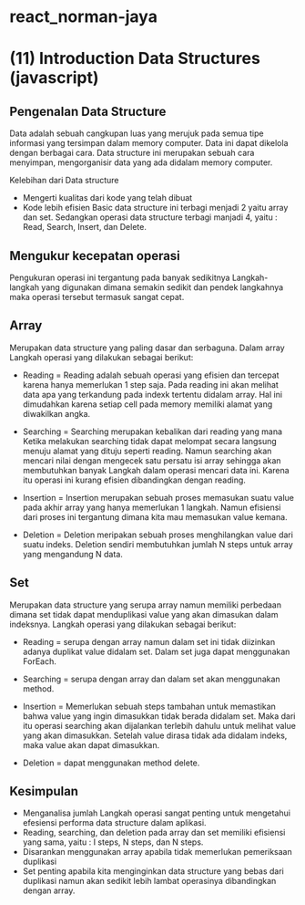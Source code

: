 # react_norman-jaya
# (11) Introduction Data Structures (javascript)

## Pengenalan Data Structure
Data adalah sebuah cangkupan luas yang merujuk pada semua tipe informasi yang tersimpan dalam memory computer. Data ini dapat dikelola dengan berbagai cara. Data structure ini merupakan sebuah cara menyimpan, mengorganisir data yang ada didalam memory computer.

Kelebihan dari Data structure 
-	Mengerti kualitas dari kode yang telah dibuat
-	Kode lebih efisien
Basic data structure ini terbagi menjadi 2 yaitu array dan set. Sedangkan operasi data structure terbagi manjadi 4, yaitu : Read, Search, Insert, dan Delete.

## Mengukur kecepatan operasi
Pengukuran operasi ini tergantung pada banyak sedikitnya Langkah-langkah yang digunakan dimana semakin sedikit dan pendek langkahnya maka operasi tersebut termasuk sangat cepat.

## Array 
Merupakan data structure yang paling dasar dan serbaguna. Dalam array Langkah operasi yang dilakukan sebagai berikut:
- Reading = Reading adalah sebuah operasi yang efisien dan tercepat karena hanya memerlukan 1 step saja. Pada reading ini akan melihat data apa yang terkandung pada indexk tertentu didalam array. Hal ini dimudahkan karena setiap cell pada memory memiliki alamat yang diwakilkan angka.

- Searching = Searching merupakan kebalikan dari reading yang mana Ketika melakukan searching tidak dapat melompat secara langsung menuju alamat yang dituju seperti reading. Namun searching akan mencari nilai dengan mengecek satu persatu isi array sehingga akan membutuhkan banyak Langkah dalam operasi mencari data ini. Karena itu operasi ini kurang efisien dibandingkan dengan reading.

- Insertion = Insertion merupakan sebuah proses memasukan suatu value pada akhir array yang hanya memerlukan 1 langkah. Namun efisiensi dari proses ini tergantung dimana kita mau memasukan value kemana.

- Deletion = Deletion meripakan sebuah proses menghilangkan value dari suatu indeks. Deletion sendiri membutuhkan jumlah N steps untuk array yang mengandung N data.

## Set
Merupakan data structure yang serupa array namun memiliki perbedaan dimana set tidak dapat menduplikasi value yang akan dimasukan dalam indeksnya. Langkah operasi yang dilakukan sebagai berikut:
- Reading = serupa dengan array namun dalam set ini tidak diizinkan adanya duplikat value didalam set. Dalam set juga dapat menggunakan ForEach.

- Searching = serupa dengan array dan dalam set akan menggunakan method.

- Insertion = Memerlukan sebuah steps tambahan untuk memastikan bahwa value yang ingin dimasukkan tidak berada didalam set. Maka dari itu operasi searching akan dijalankan terlebih dahulu untuk melihat value yang akan dimasukkan. Setelah value dirasa tidak ada didalam indeks, maka value akan dapat dimasukkan. 

- Deletion = dapat menggunakan method delete.

## Kesimpulan
-	Menganalisa jumlah Langkah operasi sangat penting untuk mengetahui efesiensi performa data structure dalam aplikasi.
-	Reading, searching, dan deletion pada array dan set memiliki efisiensi yang sama, yaitu : I steps, N steps, dan N steps.
-	Disarankan menggunakan array apabila tidak memerlukan pemeriksaan duplikasi
-	Set penting apabila kita menginginkan data structure yang bebas dari duplikasi namun akan sedikit lebih lambat operasinya dibandingkan dengan array.

